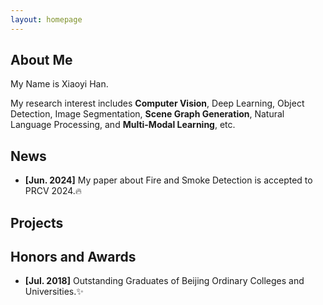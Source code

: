 ```yaml
---
layout: homepage
---
```


## About Me

My Name is Xiaoyi Han.

My research interest includes **Computer Vision**, Deep Learning, Object Detection, Image Segmentation, **Scene Graph Generation**, Natural Language Processing, and **Multi-Modal Learning**, etc.

## News
- **[Jun. 2024]** My paper about Fire and Smoke Detection is accepted to PRCV 2024.🔥

## Projects

## Honors and Awards 
- **[Jul. 2018]**  Outstanding Graduates of Beijing Ordinary Colleges and Universities.✨

<!-- {% include_relative _includes/publications.md %} -->

<!-- {% include_relative _includes/services.md %} -->
